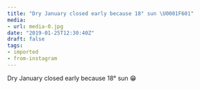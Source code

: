 ```yaml
---
title: "Dry January closed early because 18° sun \U0001F601"
media:
- url: media-0.jpg
date: "2019-01-25T12:30:40Z"
draft: false
tags:
- imported
- from-instagram
---
```

Dry January closed early because 18° sun 😁
